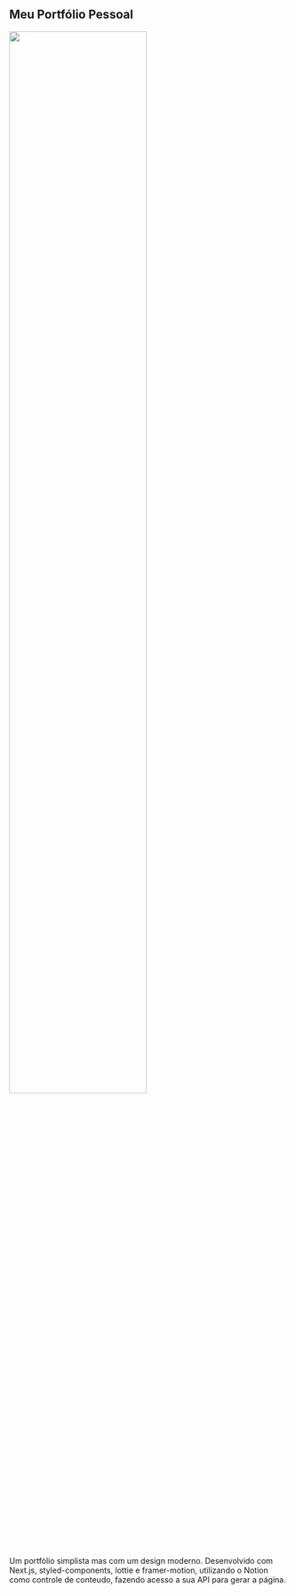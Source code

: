 ## Meu Portfólio Pessoal

<img src="https://user-images.githubusercontent.com/39037985/152565608-d62c5e78-34cf-4edb-95e9-2de1170a2fbe.png" width="70%"/>

Um portfólio simplista mas com um design moderno. Desenvolvido com Next.js, styled-components, lottie e framer-motion, utilizando  o Notion como controle de conteudo, fazendo acesso a sua API para gerar a página.
